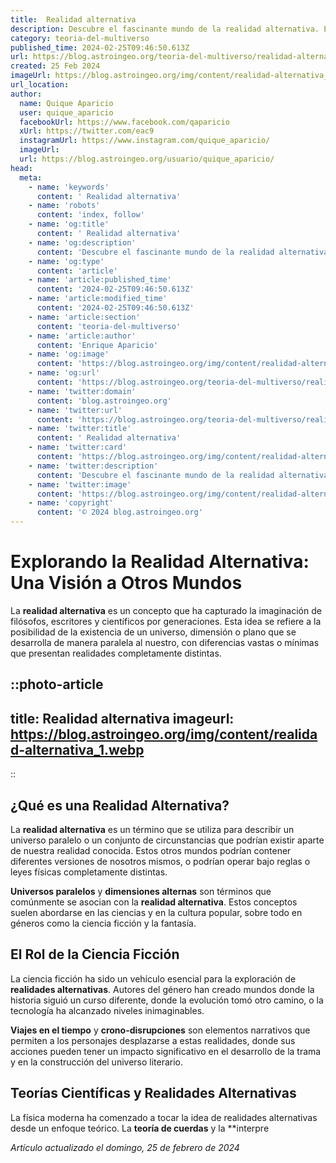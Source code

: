 ```yaml
---
title:  Realidad alternativa
description: Descubre el fascinante mundo de la realidad alternativa. Explora conceptos, experiencias y teorías que expandirán tus horizontes.
category: teoria-del-multiverso
published_time: 2024-02-25T09:46:50.613Z
url: https://blog.astroingeo.org/teoria-del-multiverso/realidad-alternativa
created: 25 Feb 2024
imageUrl: https://blog.astroingeo.org/img/content/realidad-alternativa_1.webp
url_location:
author:
  name: Quique Aparicio
  user: quique_aparicio
  facebookUrl: https://www.facebook.com/qaparicio
  xUrl: https://twitter.com/eac9
  instagramUrl: https://www.instagram.com/quique_aparicio/
  imageUrl: 
  url: https://blog.astroingeo.org/usuario/quique_aparicio/
head:
  meta:
    - name: 'keywords'
      content: ' Realidad alternativa'
    - name: 'robots'
      content: 'index, follow'
    - name: 'og:title'
      content: ' Realidad alternativa'
    - name: 'og:description'
      content: 'Descubre el fascinante mundo de la realidad alternativa. Explora conceptos, experiencias y teorías que expandirán tus horizontes.'
    - name: 'og:type'
      content: 'article'
    - name: 'article:published_time'
      content: '2024-02-25T09:46:50.613Z'
    - name: 'article:modified_time'
      content: '2024-02-25T09:46:50.613Z'
    - name: 'article:section'
      content: 'teoria-del-multiverso'
    - name: 'article:author'
      content: 'Enrique Aparicio'
    - name: 'og:image'
      content: 'https://blog.astroingeo.org/img/content/realidad-alternativa_1.webp'
    - name: 'og:url'
      content: 'https://blog.astroingeo.org/teoria-del-multiverso/realidad-alternativa'
    - name: 'twitter:domain'
      content: 'blog.astroingeo.org'
    - name: 'twitter:url'
      content: 'https://blog.astroingeo.org/teoria-del-multiverso/realidad-alternativa'
    - name: 'twitter:title'
      content: ' Realidad alternativa'
    - name: 'twitter:card'
      content: 'https://blog.astroingeo.org/img/content/realidad-alternativa_1.webp'
    - name: 'twitter:description'
      content: 'Descubre el fascinante mundo de la realidad alternativa. Explora conceptos, experiencias y teorías que expandirán tus horizontes.'
    - name: 'twitter:image'
      content: 'https://blog.astroingeo.org/img/content/realidad-alternativa_1.webp'
    - name: 'copyright'
      content: '© 2024 blog.astroingeo.org'
---
```

# Explorando la Realidad Alternativa: Una Visión a Otros Mundos

La **realidad alternativa** es un concepto que ha capturado la imaginación de filósofos, escritores y científicos por generaciones. Esta idea se refiere a la posibilidad de la existencia de un universo, dimensión o plano que se desarrolla de manera paralela al nuestro, con diferencias vastas o mínimas que presentan realidades completamente distintas.


::photo-article
---
title:  Realidad alternativa
imageurl: https://blog.astroingeo.org/img/content/realidad-alternativa_1.webp
---
::


## ¿Qué es una Realidad Alternativa?

La **realidad alternativa** es un término que se utiliza para describir un universo paralelo o un conjunto de circunstancias que podrían existir aparte de nuestra realidad conocida. Estos otros mundos podrían contener diferentes versiones de nosotros mismos, o podrían operar bajo reglas o leyes físicas completamente distintas.

**Universos paralelos** y **dimensiones alternas** son términos que comúnmente se asocian con la **realidad alternativa**. Estos conceptos suelen abordarse en las ciencias y en la cultura popular, sobre todo en géneros como la ciencia ficción y la fantasía.

## El Rol de la Ciencia Ficción

La ciencia ficción ha sido un vehículo esencial para la exploración de **realidades alternativas**. Autores del género han creado mundos donde la historia siguió un curso diferente, donde la evolución tomó otro camino, o la tecnología ha alcanzado niveles inimaginables.

**Viajes en el tiempo** y **crono-disrupciones** son elementos narrativos que permiten a los personajes desplazarse a estas realidades, donde sus acciones pueden tener un impacto significativo en el desarrollo de la trama y en la construcción del universo literario.

## Teorías Científicas y Realidades Alternativas

La física moderna ha comenzado a tocar la idea de realidades alternativas desde un enfoque teórico. La **teoría de cuerdas** y la **interpre

_Artículo actualizado el domingo, 25 de febrero de 2024_